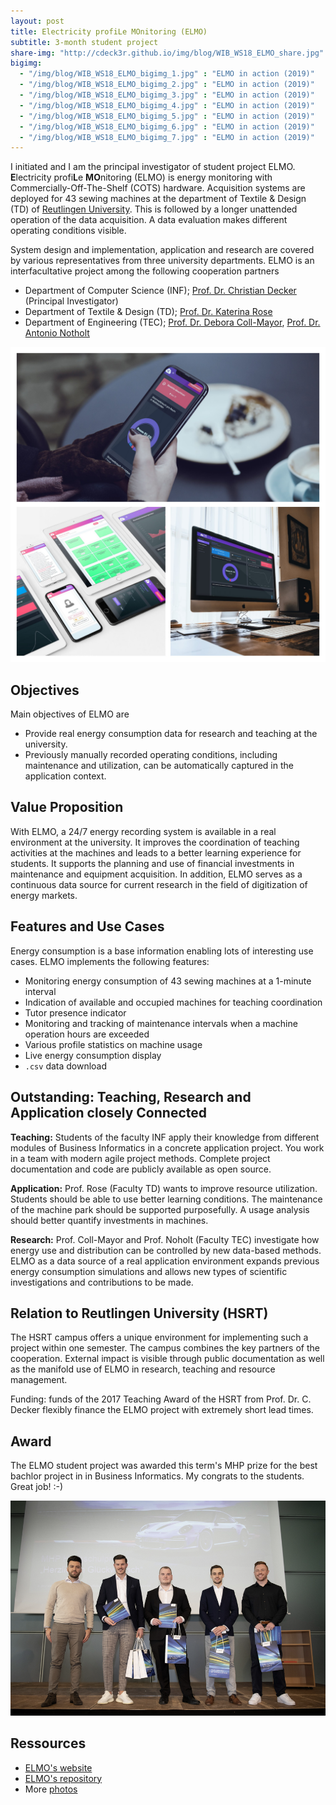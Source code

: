 ```yaml
---
layout: post
title: Electricity profiLe MOnitoring (ELMO)
subtitle: 3-month student project 
share-img: "http://cdeck3r.github.io/img/blog/WIB_WS18_ELMO_share.jpg"
bigimg:
  - "/img/blog/WIB_WS18_ELMO_bigimg_1.jpg" : "ELMO in action (2019)"
  - "/img/blog/WIB_WS18_ELMO_bigimg_2.jpg" : "ELMO in action (2019)"
  - "/img/blog/WIB_WS18_ELMO_bigimg_3.jpg" : "ELMO in action (2019)"
  - "/img/blog/WIB_WS18_ELMO_bigimg_4.jpg" : "ELMO in action (2019)"
  - "/img/blog/WIB_WS18_ELMO_bigimg_5.jpg" : "ELMO in action (2019)"
  - "/img/blog/WIB_WS18_ELMO_bigimg_6.jpg" : "ELMO in action (2019)"
  - "/img/blog/WIB_WS18_ELMO_bigimg_7.jpg" : "ELMO in action (2019)"
---
```


I initiated and I am the principal investigator of student project ELMO. **E**lectricity profi**L**e **MO**nitoring (ELMO) is energy monitoring with Commercially-Off-The-Shelf (COTS) hardware. Acquisition systems are deployed for 43 sewing machines at the department of Textile & Design (TD) of [Reutlingen University](https://www.reutlingen-university.de). This is followed by a longer unattended operation of the data acquisition. A data evaluation makes different operating conditions visible.

System design and implementation, application and research are covered by various representatives from three university departments. ELMO is an interfacultative project among the following cooperation partners

* Department of Computer Science (INF); [Prof. Dr. Christian Decker](http://cdeck3r.com/aboutme/) (Principal Investigator)
* Department of Textile & Design (TD); [Prof. Dr. Katerina Rose](https://www.td.reutlingen-university.de/fakultaet/ansprechpartner/lehre/#Katerina-Rose)
* Department of Engineering (TEC); [Prof. Dr. Debora Coll-Mayor](https://www.tec.reutlingen-university.de/de/fakultaet/personen/professoren/#debora-coll-mayor), [Prof. Dr. Antonio Notholt](https://www.tec.reutlingen-university.de/de/fakultaet/personen/professoren/#antonio-notholt)

![ELMO Overview](/img/blog/WIB_WS18_ELMO_overview.jpg)

## Objectives

Main objectives of ELMO are

* Provide real energy consumption data for research and teaching at the university. 
* Previously manually recorded operating conditions, including maintenance and utilization, can be automatically captured in the application context.

## Value Proposition

With ELMO, a 24/7 energy recording system is available in a real environment at the university. It improves the coordination of teaching activities at the machines and leads to a better learning experience for students. It supports the planning and use of financial investments in maintenance and equipment acquisition. In addition, ELMO serves as a continuous data source for current research in the field of digitization of energy markets.

## Features and Use Cases

Energy consumption is a base information enabling lots of interesting use cases. ELMO implements the following features:

* Monitoring energy consumption of 43 sewing machines at a 1-minute interval
* Indication of available and occupied machines for teaching coordination  
* Tutor presence indicator
* Monitoring and tracking of maintenance intervals when a machine operation hours are exceeded
* Various profile statistics on machine usage 
* Live energy consumption display
* `.csv` data download

## Outstanding: Teaching, Research and Application closely Connected

**Teaching:** Students of the faculty INF apply their knowledge from different modules of Business Informatics in a concrete application project. You work in a team with modern agile project methods. Complete project documentation and code are publicly available as open source.

**Application:** Prof. Rose (Faculty TD) wants to improve resource utilization. Students should be able to use better learning conditions. The maintenance of the machine park should be supported purposefully. A usage analysis should better quantify investments in machines.

**Research:** Prof. Coll-Mayor and Prof. Noholt (Faculty TEC) investigate how energy use and distribution can be controlled by new data-based methods. ELMO as a data source of a real application environment expands previous energy consumption simulations and allows new types of scientific investigations and contributions to be made.

## Relation to Reutlingen University (HSRT)

The HSRT campus offers a unique environment for implementing such a project within one semester. The campus combines the key partners of the cooperation. External impact is visible through public documentation as well as the manifold use of ELMO in research, teaching and resource management.

Funding: funds of the 2017 Teaching Award of the HSRT from Prof. Dr. C. Decker flexibly finance the ELMO project with extremely short lead times.

## Award

The ELMO student project was awarded this term's MHP prize for the best bachlor project in in Business Informatics. My congrats to the students. Great job! :-)

![ELMO MHP Award](/img/blog/WIB_WS18_ELMO_MHP_Award.png)

## Ressources

* [ELMO's website](https://elmo.cloud)
* [ELMO's repository](https://github.com/cdeck3r/ELMO)
* More [photos](https://photos.app.goo.gl/K2RQ1vendQn6J1P49)
